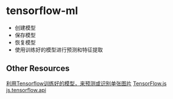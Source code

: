 # tensorflow-ml

- 创建模型
- 保存模型
- 恢复模型
- 使用训练好的模型进行预测和特征提取


## Other Resources

[利用Tensorflow训练好的模型，来预测或识别单张图片](https://blog.csdn.net/lxq1997/article/details/83349676)
[TensorFlow.js](https://github.com/tensorflow/tfjs)
[js.tensorflow.api](https://js.tensorflow.org/api/latest/index.html)

